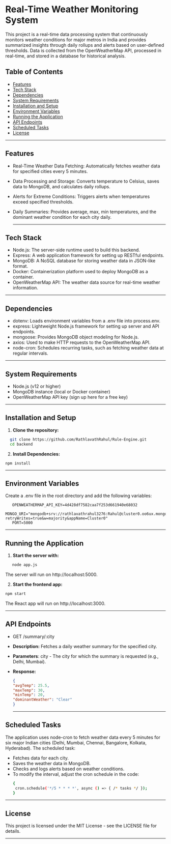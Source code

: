# Real-Time Weather Monitoring System

This project is a real-time data processing system that continuously monitors weather conditions for major metros in India and provides summarized insights through daily rollups and alerts based on user-defined thresholds. Data is collected from the OpenWeatherMap API, processed in real-time, and stored in a database for historical analysis.

## Table of Contents

- [Features](#features)
- [Tech Stack](#tech-stack)
- [Dependencies](#dependencies)
- [System Requirements](#system-requirements)
- [Installation and Setup](#installation-and-setup)
- [Environment Variables](#environmental-variables)
- [Running the Application](#Running-the-application)
- [API Endpoints](#API-endpoints)
- [Scheduled Tasks](#schedules_tasks)
- [License](#License)

---

## Features

- Real-Time Weather Data Fetching: Automatically fetches weather data for specified cities every 5 minutes.
- Data Processing and Storage: Converts temperature to Celsius, saves data to MongoDB, and calculates daily rollups.
- Alerts for Extreme Conditions: Triggers alerts when temperatures exceed specified thresholds.
- Daily Summaries: Provides average, max, min temperatures, and the dominant weather condition for each city daily.

  ---

## Tech Stack

- Node.js: The server-side runtime used to build this backend.
- Express: A web application framework for setting up RESTful endpoints.
- MongoDB: A NoSQL database for storing weather data in JSON-like format.
- Docker: Containerization platform used to deploy MongoDB as a container.
- OpenWeatherMap API: The weather data source for real-time weather information.

---

## Dependencies
- dotenv: Loads environment variables from a .env file into process.env.
- express: Lightweight Node.js framework for setting up server and API endpoints.
- mongoose: Provides MongoDB object modeling for Node.js.
- axios: Used to make HTTP requests to the OpenWeatherMap API.
- node-cron: Schedules recurring tasks, such as fetching weather data at regular intervals.

---

## System Requirements

- Node.js (v12 or higher)
- MongoDB instance (local or Docker container)
- OpenWeatherMap API key (sign up here for a free key)

---

## Installation and Setup

 1. **Clone the repository:**

 ``` bash
   git clone https://github.com/RathlavathRahul/Rule-Engine.git
   cd backend
   ```

2. **Install Dependencies:**

```
npm install
```

---

## Environment Variables

Create a .env file in the root directory and add the following variables:

```
   OPENWEATHERMAP_API_KEY=4d428df7582caa7f253d661940e68032
   MONGO_URI="mongodb+srv://rathlavathrahul3276:Rahul@cluster0.oo6ux.mongodb.net/userDB?retryWrites=true&w=majority&appName=Cluster0"
   PORT=5000
```

---

## Running the Application

1. **Start the server with:**
```bash
   node app.js
   ```

   The server will run on http://localhost:5000.

   2. **Start the frontend app:**
     
```bash
npm start
   ```

   The React app will run on http://localhost:3000.

   ---

   ## API Endpoints

  - GET /summary/:city
- **Description:** Fetches a daily weather summary for the specified city.
- **Parameters**: city - The city for which the summary is requested (e.g., Delhi, Mumbai).

- **Response:**
  ```json
  {
  "avgTemp": 25.5,
  "maxTemp": 30,
  "minTemp": 20,
  "dominantWeather": "Clear"
  }
  ```

  ---

## Scheduled Tasks
The application uses node-cron to fetch weather data every 5 minutes for six major Indian cities (Delhi, Mumbai, Chennai, Bangalore, Kolkata, Hyderabad). The scheduled task:

- Fetches data for each city.
- Saves the weather data in MongoDB.
- Checks and logs alerts based on weather conditions.
- To modify the interval, adjust the cron schedule in the code:
  ```bash
  {
   cron.schedule('*/5 * * * *', async () => { /* tasks */ });
  }
  ```

---

## License
This project is licensed under the MIT License - see the LICENSE file for details.

---


